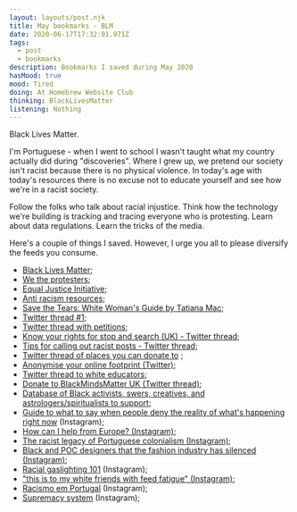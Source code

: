 ```yaml
---
layout: layouts/post.njk
title: May bookmarks - BLM
date: 2020-06-17T17:32:01.971Z
tags:
  - post
  - bookmarks
description: Bookmarks I saved during May 2020
hasMood: true
mood: Tired
doing: At Homebrew Website Club
thinking: BlackLivesMatter
listening: Nothing
---
```

Black Lives Matter. 

I'm Portuguese - when I went to school I wasn't taught what my country actually did during "discoveries". Where I grew up, we pretend our society isn't racist because there is no physical violence. In today's age with today's resources there is no excuse not to educate yourself and see how we're in a racist society. 

Follow the folks who talk about racial injustice. Think how the technology we're building is tracking and tracing everyone who is protesting. Learn about data regulations. Learn the tricks of the media. 

Here's a couple of things I saved. However, I urge you all to please diversify the feeds you consume. 

* [Black Lives Matter](https://blacklivesmatter.carrd.co/);
* [We the protesters](https://www.wetheprotesters.org/);
* [Equal Justice Initiative](https://eji.org/);
* [Anti racism resources](https://docs.google.com/document/d/1BRlF2_zhNe86SGgHa6-VlBO-QgirITwCTugSfKie5Fs/preview?fbclid=IwAR31e5lyskz3mX_EnrFyHvdLSMaPZ0MClWYBWbqzfaA8NzHC8X1PD7k4R04);
* [Save the Tears: White Woman's Guide by Tatiana Mac](https://tatianamac.com/posts/save-the-tears/);
* [Twitter thread #1](https://twitter.com/tomakeupwityou/status/1266920326182641670);
* [Twitter thread with petitions](https://twitter.com/byersfilms/status/1265762726380539904);
* [Know your rights for stop and search (UK) - Twitter thread](https://twitter.com/initialola/status/1267037457935224833);
* [Tips for calling out racist posts - Twitter thread](https://twitter.com/TatianaTMac/status/1267252980882997249);
* [Twitter thread of places you can donate to](https://twitter.com/kamaraxtaurus/status/1266328844056825857) ;
* [Anonymise your online footprint (Twitter)](https://twitter.com/_w0bb1t_/status/1268173813767974923);
* [Twitter thread to white educators](https://twitter.com/trussleadership/status/1267333391604527104);
* [Donate to BlackMindsMatter UK (Twitter thread)](https://twitter.com/vvnsings/status/1269199349311029248);
* [Database of Black activists, swers, creatives, and astrologers/spiritualists to support;](https://www.notion.so/Black-Activists-Swers-Creatives-Healers-c9a31d64480e45a59a90e88fbc96c030)
* [Guide to what to say when people deny the reality of what's happening right now](https://www.instagram.com/p/CA6A3Usl5c4/) (Instagram);
* [How can I help from Europe? (Instagram)](https://www.instagram.com/p/CA41eo8HgXh/);
* [The racist legacy of Portuguese colonialism (Instagram)](https://www.instagram.com/p/BzAarCMiLrx/);
* [Black and POC designers that the fashion industry has silenced (Instagram)](https://www.instagram.com/p/CA-02hMnSUD/);
* [Racial gaslighting 101](https://www.instagram.com/p/CA82O3YlqUS/) (Instagram);
* ["this is to my white friends with feed fatigue" (Instagram)](https://www.instagram.com/p/CA0_G0zDXTr/);
* [Racismo em Portugal](https://www.instagram.com/p/CA-O_7vCY_R/) (Instagram);
* [Supremacy system](https://www.instagram.com/p/CAq9_0uJary/) (Instagram);